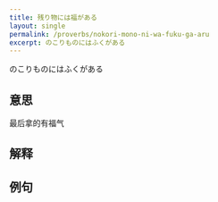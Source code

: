 ```yaml
---
title: 残り物には福がある
layout: single
permalink: /proverbs/nokori-mono-ni-wa-fuku-ga-aru
excerpt: のこりものにはふくがある
---
```


のこりものにはふくがある

## 意思

最后拿的有福气

## 解释

## 例句

